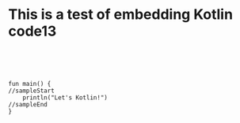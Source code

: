 # This is a test of embedding Kotlin code13

<pre class="kotlin-code" theme="idea" indent="4" style="padding: 36px 0;"><code>

fun main() {
//sampleStart
    println("Let's Kotlin!")
//sampleEnd
}

</code></pre>
